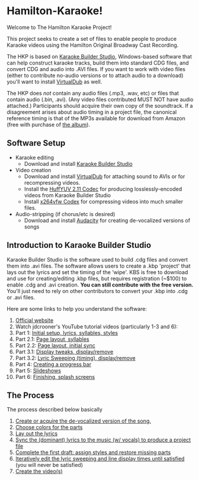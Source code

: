 # Hamilton-Karaoke!

Welcome to The Hamilton Karaoke Project!

This project seeks to create a set of files to enable people to produce Karaoke videos using the Hamilton Original Broadway Cast Recording.

The HKP is based on [Karaoke Builder Studio](http://www.karaokebuilder.com/kbstudio.php), Windows-based software that can help construct karaoke tracks, build them into standard CDG files, and convert CDG and audio into .AVI files.  If you want to work with video files (either to contribute no-audio versions or to attach audio to a download) you'll want to install [VirtualDub](http://www.virtualdub.org/) as well.

The HKP does *not* contain any audio files (.mp3, .wav, etc) or files that contain audio (.bin, .avi).  (Any video files contributed MUST NOT have audio attached.)  Participants should acquire their own copy of the soundtrack.  If a disagreement arises about audio timing in a project file, the canonical reference timing is that of the MP3s available for download from Amazon (free with purchase of [the album](https://smile.amazon.com/Hamilton-Original-Broadway-Recording-Explicit/dp/B013JLBPGE)).

## Software Setup

* Karaoke editing
  * Download and install [Karaoke Builder Studio](http://www.karaokebuilder.com/kbstudio.php)
* Video creation
  * Download and install [VirtualDub](http://www.virtualdub.org/) for attaching sound to AVIs or for recompressing videos.
  * Install the [HuffYUV 2.11 Codec](https://www.videohelp.com/software/HuffYUV) for producing losslessly-encoded videos from Karaoke Builder Studio
  * Install [x264vfw Codex](https://sourceforge.net/projects/x264vfw/) for compressing videos into much smaller files.
* Audio-stripping (if chorus/etc is desired)
  * Download and install [Audacity](http://www.audacityteam.org/) for creating de-vocalized versions of songs


## Introduction to Karaoke Builder Studio

Karaoke Builder Studio is the software used to build .cdg files and convert them into .avi files.  The software allows users to create a .kbp 'project' that lays out the lyrics and set the timing of the 'wipe'.  KBS is free to download and use for creating/editing .kbp files, but requires registration (~$100) to enable .cdg and .avi creation.  **You can still contribute with the free version.**  You'll just need to rely on other contributors to convert your .kbp into .cdg or .avi files.

Here are some links to help you understand the software:


1. [Official website](http://www.karaokebuilder.com/kbstudio.php)
1. Watch jdcrooner's YouTube tutorial videos (particularly 1-3 and 6):
  1. Part 1: [Initial setup, lyrics, syllables, styles](https://www.youtube.com/watch?v=oHWG_HSflYM)
  1. Part 2.1: [Page layout, syllables](https://www.youtube.com/watch?v=NN9QfcHMgHs)
  1. Part 2.2: [Page layout, initial sync](https://www.youtube.com/watch?v=L65zSNwrAxM)
  1. Part 3.1: [Display tweaks, display/remove](https://www.youtube.com/watch?v=eSYdtKwVpRA)
  1. Part 3.2: [Lyric Sweeping (timing), display/remove](https://www.youtube.com/watch?v=wzeh80hzgMc)
  1. Part 4: [Creating a progress bar](https://www.youtube.com/watch?v=4IOMdRjDcg4)
  1. Part 5: [Slideshows](https://www.youtube.com/watch?v=4BLLZVdm6Xk)
  1. Part 6: [Finishing, splash screens](https://www.youtube.com/watch?v=4BLLZVdm6Xk)




## The Process

The process described below basically 

1. [Create or acquire the de-vocalized version of the song.](instructions/devocalizing.md)
1. [Choose colors for the parts](instructions/choose-colors.md)
1. [Lay out the lyrics](instructions/lay-out-lyrics.md)
1. [Sync the (dominant) lyrics to the music (w/ vocals) to produce a project file](instructions/initial-sync.md)
1. [Complete the first draft: assign styles and restore missing parts](instructions/complete-first-draft.md)
1. [Iteratively edit the lyric sweeping and line display times until satisfied](instructions/edit-display.md) (you will never be satisfied)
1. [Create the video(s)](instructions/create-videos.md)



